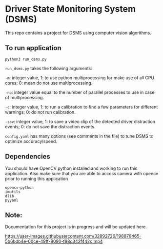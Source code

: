 # Driver State Monitoring System (DSMS)

This repo contains a project for DSMS using computer vision algorithms.

## To run application
```
python3 run_dsms.py
```
```run_dsms.py``` takes the following arguments:

```-m```: integer value, 1: to use python multiprocessing for make use of all CPU cores; 0: mean do not use multiprocessing.

```-np```: integer value equal to the number of parallel processes to use in case of multiprocessing.

```-c```: integer value, 1: to run a calibration to find a few parameters for different warnings; 0: do not run calibration.

```-sav```: integer value, 1: to save a video clip of the detected driver distraction events; 0: do not save the distraction events.

```config.yaml``` has many options (see comments in the file) to tune DSMS to optimize accuracy/speed.

## Dependencies
You should have OpenCV python installed and working to run this application.
Also make sure that you are able to access camera with opencv prior to running this application
```
opencv-python
imutils
dlib
pyyaml
```

## Note: 
Documentation for this project is in progress and will be updated here.

https://user-images.githubusercontent.com/32892726/198876465-5b6bdb4e-00ce-49ff-8090-f98c342f442c.mp4


